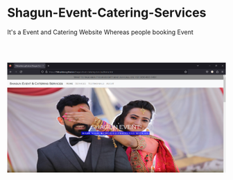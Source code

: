 # Shagun-Event-Catering-Services
It's a Event and Catering Website Whereas people booking Event

<br />
<br />

![Shagun Event](https://github.com/79khushboo/Shagun-Event-Catering-Services/blob/main/shagun.png?raw=true)
